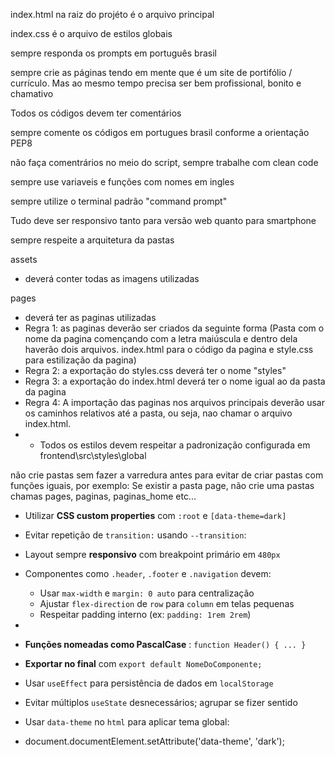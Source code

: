 index.html na raiz do projéto é o arquivo principal

index.css é o arquivo de estilos globais

sempre responda os prompts em português brasil

sempre crie as páginas tendo em mente que é um site de portifólio / currículo. Mas ao mesmo tempo precisa ser bem profissional, bonito e chamativo

Todos os códigos devem ter comentários

sempre comente os códigos em portugues brasil conforme a orientação PEP8

não faça comentrários no meio do script, sempre trabalhe com clean code

sempre use variaveis e funções com nomes em ingles

sempre utilize o terminal padrão "command prompt"

Tudo deve ser responsivo tanto para versão web quanto para smartphone

sempre respeite a arquitetura da pastas

assets

- deverá conter todas as imagens utilizadas

pages

- deverá ter as paginas utilizadas
- Regra 1: as paginas deverão ser criados da seguinte forma (Pasta com o nome da pagina començando com a letra maiúscula e dentro dela haverão dois arquivos. index.html para o código da pagina e style.css para estilização da pagina)
- Regra 2: a exportação do styles.css deverá ter o nome "styles"
- Regra 3: a exportação do index.html deverá ter o nome igual ao da pasta da pagina
- Regra 4: A importação das paginas nos arquivos principais deverão usar os caminhos relativos até a pasta, ou seja, nao chamar o arquivo index.html.
- - Todos os estilos devem respeitar a padronização configurada em frontend\src\styles\global

não crie pastas sem fazer a varredura antes para evitar de criar pastas com funções iguais, por exemplo: Se existir a pasta page, não crie uma pastas chamas pages, paginas, paginas_home etc...


* Utilizar **CSS custom properties** com `:root` e `[data-theme=dark]`
* Evitar repetição de `transition:` usando `--transition`:


* Layout sempre **responsivo** com breakpoint primário em `480px`
* Componentes como `.header`, `.footer` e `.navigation` devem:

  * Usar `max-width` e `margin: 0 auto` para centralização
  * Ajustar `flex-direction` de `row` para `column` em telas pequenas
  * Respeitar padding interno (ex: `padding: 1rem 2rem`)
* 
* **Funções nomeadas como PascalCase** : `function Header() { ... }`
* **Exportar no final** com `export default NomeDoComponente;`
* Usar `useEffect` para persistência de dados em `localStorage`
* Evitar múltiplos `useState` desnecessários; agrupar se fizer sentido
* Usar `data-theme` no `html` para aplicar tema global:
* document.documentElement.setAttribute('data-theme', 'dark');
